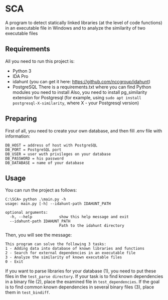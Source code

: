 # SCA
A program to detect statically linked libraries (at the level of code functions) in an executable file in Windows and to analyze the similarity of two executable files

## Requirements
All you need to run this project is:
- Python 3
- IDA Pro 
- idahunt (you can get it here: https://github.com/nccgroup/idahunt)
- PostgreSQL
There is a requirements.txt where you can find Python modules you need to install
Also, you need to install pg_similarity extension for Postgresql (for example, using `sudo apt install postgresql-X-similarity`, where X - your Postgresql version)

## Preparing
First of all, you need to create your own database, and then fill .env file with information:
```
DB_HOST = address of host with PostgreSQL
DB_PORT = PostgreSQL port
DB_USER = user wuth privileges on your database
DB_PASSWORD = his password
DB_DATABASE = name of your database
```

## Usage
You can run the project as follows:

```
C:\SCA> python .\main.py -h
usage: main.py [-h] --idahunt-path IDAHUNT_PATH

optional arguments:
  -h, --help            show this help message and exit
  --idahunt-path IDAHUNT_PATH
                        Path to the idahunt directory
```

Then, you will see the message:
```
This program can solve the following 3 tasks:
1 - Adding data into database of known libraries and functions
2 - Search for external dependencies in an executable file
3 - Analyze the similarity of known executable files
0 - Exit
```

If you want to parse libraries for your database (1), you need to put these files in the `test_parse directory`. If your task is to find known dependencies in a binary file (2), place the examined file in `test_dependencies`.  If the goal is to find common known dependencies in several binary files (3), place them in `test_bindiff`.
